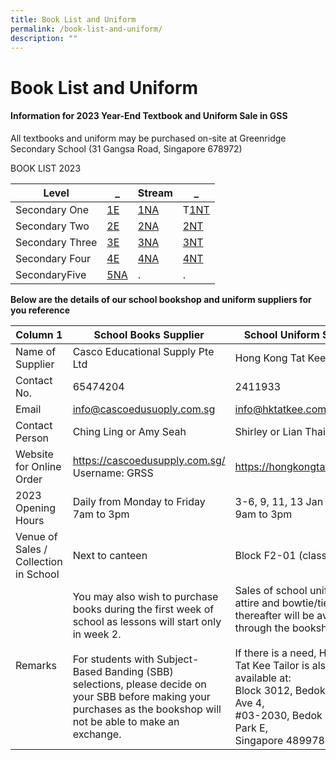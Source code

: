 ```yaml
---
title: Book List and Uniform
permalink: /book-list-and-uniform/
description: ""
---
```

# **Book List and Uniform**

#### Information for 2023 Year-End Textbook and Uniform Sale in GSS


All textbooks and uniform may be purchased on-site at Greenridge Secondary School 
(31 Gangsa Road, Singapore 678972)


BOOK LIST 2023


| Level | _  | Stream | _  |
| -------- | -------- | -------- |-------- |
| Secondary One    | [1E](/files/BookLists/2023/2023%20Sec%201E%20Booklist.pdf)   | [1NA](/files/BookLists/2023/2023%20Sec%201NA%20Booklist.pdf)   |T[1NT](/files/BookLists/2023/2023%20Sec%201NT%20Booklist.pdf)   |
| Secondary Two   | [2E](/files/BookLists/2023/2023%20Sec%202E%20Booklist.pdf)   | [2NA](/files/BookLists/2023/2023%20Sec%202NA%20Booklist.pdf)  |[2NT](/files/BookLists/2023/2023%20Sec%202NT%20Booklist.pdf)   |
| Secondary Three   | [3E](/files/BookLists/2023/2023%20Sec%203E%20Booklist.pdf)    | [3NA](/files/BookLists/2023/2023%20Sec%203NA%20Booklist.pdf)     | [3NT](/files/BookLists/2023/2023%20Sec%203NT%20Booklist.pdf)    |
| Secondary Four  | [4E](/files/BookLists/2023/2023%20Sec%204E%20Booklist.pdf)     | [4NA](/files/BookLists/2023/2023%20Sec%204NA%20Booklist.pdf)    |[4NT](/files/BookLists/2023/2023%20Sec%204NT%20Booklist.pdf)     |
| SecondaryFive    | [5NA](/files/BookLists/2023/2023%20Sec%205NA%20Booklist.pdf)   |.    |.   |




**Below are the details of our school bookshop and uniform suppliers for you reference**


| Column 1 | School Books Supplier | School Uniform Supplier |
| -------- | -------- | -------- |
| Name of Supplier| Casco Educational Supply Pte Ltd | Hong Kong Tat Kee Tailor    |
| Contact No.    | 65474204  | 2411933   |
| Email    | info@cascoedusuoply.com.sg     | [info@hktatkee.com.sg](info@hktatkee.com.sg)    |
| Contact Person| Ching Ling or Amy Seah     | Shirley or Lian Thait     |
| Website for Online Order    | https://cascoedusupply.com.sg/<br>Username: GRSS <br>    | https://hongkongtatkee.com/    |
| 2023 Opening Hours     | Daily from Monday to Friday<br>7am to 3pm    | 3-6, 9, 11, 13 Jan 2023<br>9am to 3pm    |
| Venue of Sales / Collection in School     | Next to canteen| Block F2-01 (classroom)|
| Remarks   | You may also wish to purchase books during the first week of school as lessons will start only in week 2.<br><br>For students with Subject-Based Banding (SBB) selections, please decide on your SBB before making your purchases as the bookshop will not be able to make an exchange.     | Sales of school uniform, PE attire and bowtie/tie thereafter will be available through the bookshop.<br><br>If there is a need, Hong Kong Tat Kee Tailor is also available at:<br>Block 3012, Bedok North Ave 4,<br>#03-2030, Bedok Industrial Park E, <br>Singapore 489978   |